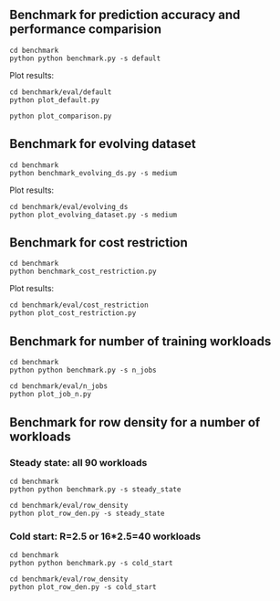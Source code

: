 ## Benchmark for prediction accuracy and performance comparision

```shell
cd benchmark
python python benchmark.py -s default
```

Plot results:

```shell
cd benchmark/eval/default
python plot_default.py
```


```shell
python plot_comparison.py
```

## Benchmark for evolving dataset

```shell
cd benchmark
python benchmark_evolving_ds.py -s medium
```

Plot results:

```shell
cd benchmark/eval/evolving_ds
python plot_evolving_dataset.py -s medium
```

## Benchmark for cost restriction

```shell
cd benchmark
python benchmark_cost_restriction.py
```

Plot results:

```shell
cd benchmark/eval/cost_restriction
python plot_cost_restriction.py
```

## Benchmark for number of training workloads

```shell
cd benchmark
python python benchmark.py -s n_jobs
```

```shell
cd benchmark/eval/n_jobs
python plot_job_n.py
```

## Benchmark for row density for a number of workloads

### Steady state: all 90 workloads 
```shell
cd benchmark
python python benchmark.py -s steady_state
```

```shell
cd benchmark/eval/row_density
python plot_row_den.py -s steady_state
```

### Cold start: R=2.5 or 16*2.5=40 workloads 
```shell
cd benchmark
python python benchmark.py -s cold_start
```

```shell
cd benchmark/eval/row_density
python plot_row_den.py -s cold_start
```